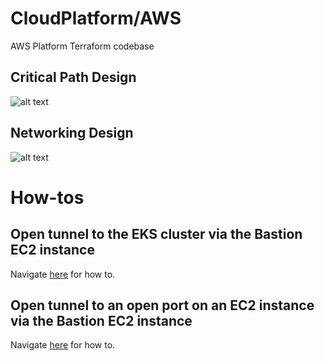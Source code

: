 # CloudPlatform/AWS
AWS Platform Terraform codebase 

## Critical Path Design
![alt text](https://github.com/National-Digital-Twin/integration-architecture/blob/main/CloudPlatform/AWS/docs/Critical-Path_Design.png)

## Networking Design
![alt text](https://github.com/National-Digital-Twin/integration-architecture/blob/main/CloudPlatform/AWS/docs/networking.png)

# How-tos

## Open tunnel to the EKS cluster via the Bastion EC2 instance
Navigate [here](https://github.com/National-Digital-Twin/integration-architecture/blob/main/CloudPlatform/AWS/docs/eks-tunnelling.md) for how to. 

## Open tunnel to an open port on an EC2 instance via the Bastion EC2 instance
Navigate [here](https://github.com/National-Digital-Twin/aws-integration-testing/blob/main/docs/ec2-tunnelling.md) for how to. 
